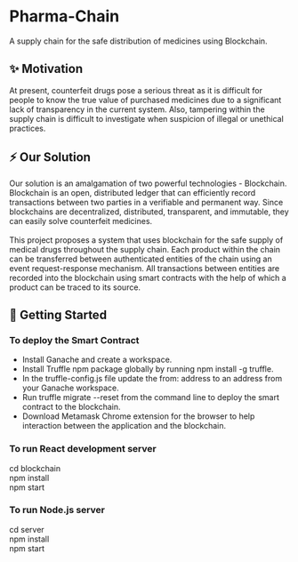 # Pharma-Chain
A supply chain for the safe distribution of medicines using Blockchain.
## ✨ Motivation
At present, counterfeit drugs pose a serious threat as it is difficult for people to know the true value of purchased medicines due to a significant lack of transparency in the current system. Also, tampering within the supply chain is difficult to investigate when suspicion of illegal or unethical practices.
## ⚡ Our Solution
Our solution is an amalgamation of two powerful technologies - Blockchain. Blockchain is an open, distributed ledger that can efficiently record transactions between two parties in a verifiable and permanent way. Since blockchains are decentralized, distributed, transparent, and immutable, they can easily solve counterfeit medicines.
<br><br>
This project proposes a system that uses blockchain for the safe supply of medical drugs throughout the supply chain. Each product within the chain can be transferred between authenticated entities of the chain using an event request-response mechanism. All transactions between entities are recorded into the blockchain using smart contracts with the help of which a product can be traced to its source.
## 👀 Getting Started
### To deploy the Smart Contract
- Install Ganache and create a workspace.
- Install Truffle npm package globally by running npm install -g truffle.
- In the truffle-config.js file update the from: address to an address from your Ganache workspace.
- Run truffle migrate --reset from the command line to deploy the smart contract to the blockchain.
- Download Metamask Chrome extension for the browser to help interaction between the application and the blockchain.

### To run React development server
cd blockchain <br>
npm install <br>
npm start <br>

### To run Node.js server
cd server <br>
npm install <br>
npm start <br>
